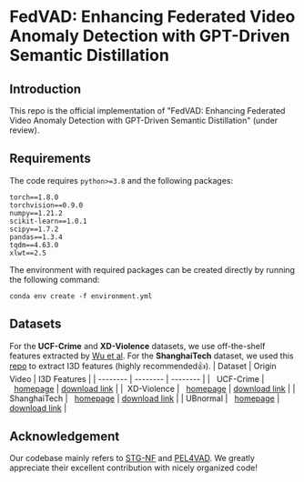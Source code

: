 # FedVAD: Enhancing Federated Video Anomaly Detection with GPT-Driven Semantic Distillation
## Introduction
This repo is the official implementation of "FedVAD: Enhancing Federated Video Anomaly Detection with GPT-Driven Semantic Distillation" (under review). 
## Requirements
The code requires ```python>=3.8``` and the following packages:
```
torch==1.8.0
torchvision==0.9.0
numpy==1.21.2
scikit-learn==1.0.1
scipy==1.7.2
pandas==1.3.4
tqdm==4.63.0
xlwt==2.5
```
The environment with required packages can be created directly by running the following command:
```
conda env create -f environment.yml
```

## Datasets
For the **UCF-Crime** and **XD-Violence** datasets, we use off-the-shelf features extracted by [Wu et al](https://github.com/Roc-Ng). For the **ShanghaiTech** dataset, we used this [repo](https://github.com/v-iashin/video_features) to extract I3D features (highly recommended:+1:).
| Dataset     | Origin Video   | I3D Features  |
| -------- | -------- | -------- |
| &nbsp;&nbsp;UCF-Crime | &nbsp;&nbsp;[homepage](https://www.crcv.ucf.edu/projects/real-world/) | [download link](https://stuxidianeducn-my.sharepoint.com/:f:/g/personal/pengwu_stu_xidian_edu_cn/EvYcZ5rQZClGs_no2g-B0jcB4ynsonVQIreHIojNnUmPyA?e=xNrGxc) |
| &nbsp;XD-Violence | &nbsp;&nbsp;[homepage](https://roc-ng.github.io/XD-Violence/) | [download link](https://roc-ng.github.io/XD-Violence/) |
| ShanghaiTech | &nbsp;&nbsp;[homepage](https://svip-lab.github.io/dataset/campus_dataset.html) | [download link](https://drive.google.com/file/d/1kIv502RxQnMer-8HB7zrU_GU7CNPNNDv/view?usp=drive_link) |
| UBnormal | &nbsp;&nbsp;[homepage](https://github.com/lilygeorgescu/ubnormal#download) | [download link]([https://drive.google.com/file/d/1KbfdyasribAMbbKoBU1iywAhtoAt9QI0/view]) |

## Acknowledgement
Our codebase mainly refers to [STG-NF](https://github.com/orhir/STG-NF) and [PEL4VAD](https://github.com/yujiangpu20/PEL4VAD). We greatly appreciate their excellent contribution with nicely organized code!
